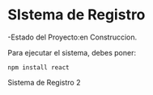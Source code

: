 <h1>SIstema de Registro</h1>

-Estado del Proyecto:en Construccion.

Para ejecutar el sistema, debes poner:

```npm install react```

Sistema de Registro 2
